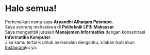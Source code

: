 # Halo semua!

Perkenalkan nama saya **Aryandhi Alhaqam Patompo**.\
Saya seorang mahasiswa di **Politeknik LP3I Makassar**.\
Saya mengambil jurusan **Manajemen Informatika** dengan konsentrasi **Informatika Komputer** .\
Jika kamu tertarik untuk berkenalan denganku, silakan ikuti akun [Instagram](https://www.instagram.com/ary_al_haq/)ku ya.
